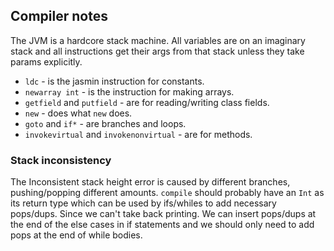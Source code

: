 ## Compiler notes

The JVM is a hardcore stack machine. All variables are on an imaginary
stack and all instructions get their args from that stack unless they take
params explicitly.

* `ldc` - is the jasmin instruction for constants.
* `newarray int` - is the instruction for making arrays.
* `getfield` and `putfield` - are for reading/writing class fields.
* `new` - does what `new` does.
* `goto` and `if*` - are branches and loops.
* `invokevirtual` and `invokenonvirtual` - are for methods.


### Stack inconsistency

The Inconsistent stack height error is caused by different branches,
pushing/popping different amounts. `compile` should probably have an `Int`
as its return type which can be used by ifs/whiles to add
necessary pops/dups. Since we can't take back printing. We can insert
pops/dups at the end of the else cases in if statements and we should only
need to add pops at the end of while bodies.
